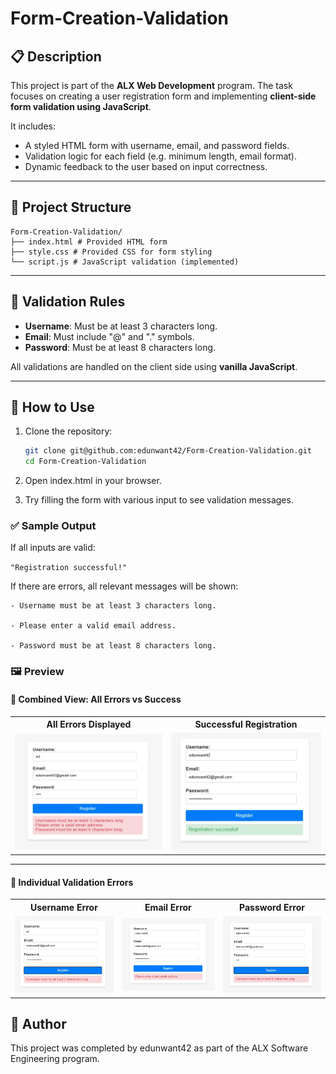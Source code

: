 # Form-Creation-Validation

## 📋 Description

This project is part of the **ALX Web Development** program. The task focuses on creating a user registration form and implementing **client-side form validation using JavaScript**.

It includes:
- A styled HTML form with username, email, and password fields.
- Validation logic for each field (e.g. minimum length, email format).
- Dynamic feedback to the user based on input correctness.

---

## 📁 Project Structure

```
Form-Creation-Validation/
├── index.html # Provided HTML form
├── style.css # Provided CSS for form styling
└── script.js # JavaScript validation (implemented)
```

---

## 🧠 Validation Rules

- **Username**: Must be at least 3 characters long.
- **Email**: Must include "@" and "." symbols.
- **Password**: Must be at least 8 characters long.

All validations are handled on the client side using **vanilla JavaScript**.

---

## 🚀 How to Use

1. Clone the repository:
   ```bash
   git clone git@github.com:edunwant42/Form-Creation-Validation.git
   cd Form-Creation-Validation
   ```
2. Open index.html in your browser.

3. Try filling the form with various input to see validation messages.


### ✅ Sample Output
If all inputs are valid:

`
"Registration successful!"
`

If there are errors, all relevant messages will be shown:

```
- Username must be at least 3 characters long.

- Please enter a valid email address.

- Password must be at least 8 characters long.
```

### 🖼️ Preview

#### 🔸 Combined View: All Errors vs Success

<div align="center">

<table>
  <tr>
    <th>All Errors Displayed</th>
    <th>Successful Registration</th>
  </tr>
  <tr>
    <td><img src="preview/error-all.webp" alt="All validation errors shown" width="300"></td>
    <td><img src="preview/success.webp" alt="Successful registration" width="300"></td>
  </tr>
</table>

</div>

---

#### 🔹 Individual Validation Errors

<div align="center">

<table>
  <tr>
    <th>Username Error</th>
    <th>Email Error</th>
    <th>Password Error</th>
  </tr>
  <tr>
    <td><img src="preview/error-username.webp" alt="Username too short" width="200"></td>
    <td><img src="preview/error-email.webp" alt="Invalid email" width="200"></td>
    <td><img src="preview/error-password.webp" alt="Short password" width="200"></td>
  </tr>
</table>

</div>


## 🔐 Author

This project was completed by edunwant42 as part of the ALX Software Engineering program.

